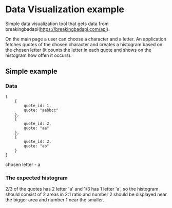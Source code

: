 # Data Visualization example

Simple data visualization tool that gets data from breakingbadapi(https://breakingbadapi.com/api).

On the main page a user can choose a character and a letter.
An application fetches quotes of the chosen character and creates a histogram based on the chosen letter
(it counts the letter in each quote and shows on the histogram how offen it occurs).

## Simple example

### Data

```
[
    {
        quote_id: 1,
        quote: "aabbcc"
    },
    {
        quote_id: 2,
        quote: "aa"
    },
    {
        quote_id: 2,
        quote: "ab"
    }
]
```
chosen letter - a

### The expected histogram

2/3 of the quotes has 2 letter 'a' and 1/3 has 1 letter 'a',
so the histogram should consist of 2 areas in 2:1 ratio and 
number 2 should be displayed near the bigger area and number 1 near the smaller.